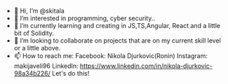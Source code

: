 - 👋 Hi, I’m @skitala
- 👀 I’m interested in programming, cyber security..
- 🌱 I’m currently learning and creating in JS,TS,Angular, React and a little bit of Solidity.
- 💞️ I’m looking to collaborate on projects that are on my current skill level or a little above.
- 📫 How to reach me:
Facebook: Nikola Djurkovic(Ronin)
Instagram: makijaveli96
LinkedIn: https://www.linkedin.com/in/nikola-djurkovic-98a34b226/
Let's do this!


<!---
skitala/skitala is a ✨ special ✨ repository because its `README.md` (this file) appears on your GitHub profile.
You can click the Preview link to take a look at your changes.
--->
